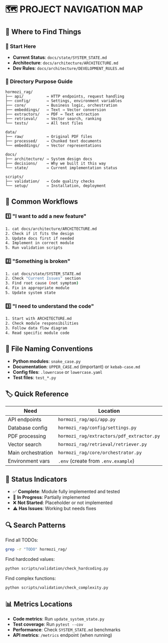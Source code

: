 # 🗺️ PROJECT NAVIGATION MAP

## 📍 Where to Find Things

### 🎯 Start Here
- **Current Status**: `docs/state/SYSTEM_STATE.md`
- **Architecture**: `docs/architecture/ARCHITECTURE.md`
- **Dev Rules**: `docs/architecture/DEVELOPMENT_RULES.md`

### 📁 Directory Purpose Guide

```
hormozi_rag/
├── api/          → HTTP endpoints, request handling
├── config/       → Settings, environment variables
├── core/         → Business logic, orchestration
├── embeddings/   → Text → Vector conversion
├── extractors/   → PDF → Text extraction
├── retrieval/    → Vector search, ranking
└── tests/        → All test files

data/
├── raw/          → Original PDF files
├── processed/    → Chunked text documents
└── embeddings/   → Vector representations

docs/
├── architecture/ → System design docs
├── decisions/    → Why we built it this way
└── state/        → Current implementation status

scripts/
├── validation/   → Code quality checks
└── setup/        → Installation, deployment
```

## 🔄 Common Workflows

### 1️⃣ "I want to add a new feature"
```bash
1. cat docs/architecture/ARCHITECTURE.md
2. Check if it fits the design
3. Update docs first if needed
4. Implement in correct module
5. Run validation scripts
```

### 2️⃣ "Something is broken"
```bash
1. cat docs/state/SYSTEM_STATE.md
2. Check "Current Issues" section
3. Find root cause (not symptom)
4. Fix in appropriate module
5. Update system state
```

### 3️⃣ "I need to understand the code"
```bash
1. Start with ARCHITECTURE.md
2. Check module responsibilities
3. Follow data flow diagram
4. Read specific module code
```

## 📝 File Naming Conventions

- **Python modules**: `snake_case.py`
- **Documentation**: `UPPER_CASE.md` (important) or `kebab-case.md`
- **Config files**: `.lowercase` or `lowercase.yaml`
- **Test files**: `test_*.py`

## 🏷️ Quick Reference

| Need | Location |
|------|----------|
| API endpoints | `hormozi_rag/api/app.py` |
| Database config | `hormozi_rag/config/settings.py` |
| PDF processing | `hormozi_rag/extractors/pdf_extractor.py` |
| Vector search | `hormozi_rag/retrieval/retriever.py` |
| Main orchestration | `hormozi_rag/core/orchestrator.py` |
| Environment vars | `.env` (create from `.env.example`) |

## 🚦 Status Indicators

- ✅ **Complete**: Module fully implemented and tested
- 🚧 **In Progress**: Partially implemented
- ❌ **Not Started**: Placeholder or not implemented
- ⚠️ **Has Issues**: Working but needs fixes

## 🔍 Search Patterns

Find all TODOs:
```bash
grep -r "TODO" hormozi_rag/
```

Find hardcoded values:
```bash
python scripts/validation/check_hardcoding.py
```

Find complex functions:
```bash
python scripts/validation/check_complexity.py
```

## 📊 Metrics Locations

- **Code metrics**: Run `update_system_state.py`
- **Test coverage**: Run `pytest --cov`
- **Performance**: Check `SYSTEM_STATE.md` benchmarks
- **API metrics**: `/metrics` endpoint (when running)